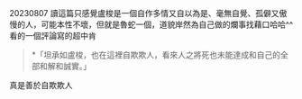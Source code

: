 20230807
讀這篇只感覺盧梭是一個自作多情又自以為是、毫無自覺、孤僻又傲慢的人，可能本性不壞，但就是魯蛇一個，道貌岸然為自己做的爛事找藉口哈哈^^
看的一個評論寫的超中肯
>*「坦承如盧梭，也在這裡自欺欺人，看來人之將死也未能達成和自己的全部和解和誠實。」

真是善於自欺欺人